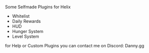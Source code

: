 Some Selfmade Plugins for Helix

- Whitelist 
- Daily Rewards
- HUD
- Hunger System
- Level System



for Help or Custom Plugins you can contact me on Discord: Danny.gg

